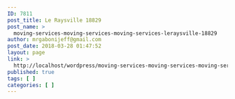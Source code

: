 ```yaml
---
ID: 7811
post_title: Le Raysville 18829
post_name: >
  moving-services-moving-services-moving-services-leraysville-18829
author: mrgabonijeff@gmail.com
post_date: 2018-03-28 01:47:52
layout: page
link: >
  http://localhost/wordpress/moving-services-moving-services-moving-services-leraysville-18829/
published: true
tags: [ ]
categories: [ ]
---
```

